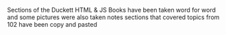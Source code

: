 Sections of the Duckett HTML & JS Books have been taken word for word and some pictures were also taken 
notes sections that covered topics from 102 have been copy and pasted